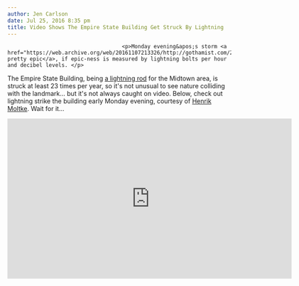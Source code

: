 ```yaml
---
author: Jen Carlson
date: Jul 25, 2016 8:35 pm
title: Video Shows The Empire State Building Get Struck By Lightning
---
```


	
										<p>Monday evening&apos;s storm <a href="https://web.archive.org/web/20161107213326/http://gothamist.com/2016/07/25/weather_so_weathery_now.php">was pretty epic</a>, if epic-ness is measured by lightning bolts per hour and decibel levels. </p>

<p>The Empire State Building, being <a href="https://web.archive.org/web/20161107213326/http://www.esbnyc.com/fun-facts">a lightning rod</a> for the Midtown area, is struck at least 23 times per year, so it&apos;s not unusual to see nature colliding with the landmark... but it&apos;s not always caught on video. Below, check out lightning strike the building early Monday evening, courtesy of <a href="https://web.archive.org/web/20161107213326/https://twitter.com/moltke/status/757690837320945668?ref_src=twsrc%5Etfw">Henrik Moltke</a>. Wait for it...</p>

<p><iframe width="640" height="360" src="https://web.archive.org/web/20161107213326if_/https://www.youtube.com/embed/kZEvWErVDLI" frameborder="0" allowfullscreen></iframe></p>					
										
									
				